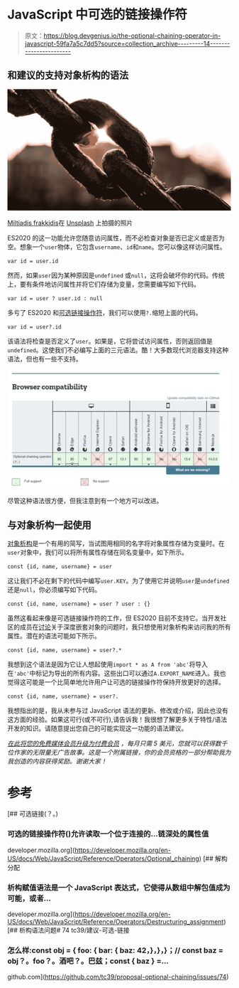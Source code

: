# JavaScript 中可选的链接操作符

> 原文：<https://blog.devgenius.io/the-optional-chaining-operator-in-javascript-59fa7a5c7dd5?source=collection_archive---------14----------------------->

## 和建议的支持对象析构的语法

![](img/d20a94ddbd0eeae1238b37ea5123ef5f.png)

[Miltiadis frakkidis](https://unsplash.com/@_miltiadis_?utm_source=unsplash&utm_medium=referral&utm_content=creditCopyText)在 [Unsplash](/s/photos/chains?utm_source=unsplash&utm_medium=referral&utm_content=creditCopyText) 上拍摄的照片

ES2020 的这一功能允许您随意访问属性，而不必检查对象是否已定义或是否为空。想象一个`user`物体，它包含`username`、`id`和`name`。您可以像这样访问属性。

```
var id = user.id
```

然而，如果`user`因为某种原因是`undefined` 或`null`，这将会破坏你的代码。传统上，要有条件地访问属性并将它们存储为变量，您需要编写如下代码。

```
var id = user ? user.id : null 
```

多亏了 ES2020 和[可选链接操作符](https://developer.mozilla.org/en-US/docs/Web/JavaScript/Reference/Operators/Optional_chaining)，我们可以使用`?.`缩短上面的代码。

```
var id = user?.id
```

该语法将检查是否定义了`user`。如果是，它将尝试访问属性，否则返回值是`undefined`。这使我们不必编写上面的三元语法。酷！大多数现代浏览器支持这种语法，但也有一些不支持。

![](img/d3958c45802d87a5f5d93d5c800eddb9.png)

尽管这种语法很方便，但我注意到有一个地方可以改进。

## 与对象析构一起使用

[对象析构](https://developer.mozilla.org/en-US/docs/Web/JavaScript/Reference/Operators/Destructuring_assignment)是一个有用的简写，当试图用相同的名字将对象属性存储为变量时。在`user`对象中，我们可以将所有属性存储在同名变量中，如下所示。

```
const {id, name, username} = user
```

这让我们不必在剩下的代码中编写`user.KEY`。为了使用它并说明`user`是`undefined`还是`null`，你必须编写如下代码。

```
const {id, name, username} = user ? user : {}
```

虽然这看起来像是可选链接操作符的工作，但 ES2020 目前不支持它。当开发社区的成员在[讨论](https://github.com/tc39/proposal-optional-chaining/issues/74)关于深度嵌套对象的问题时，我只想使用对象析构来访问我的所有属性。潜在的语法可能如下所示。

```
const {id, name, username} = user?.*
```

我想到这个语法是因为它让人想起使用`import * as A from 'abc'`将导入在`'abc'`中标记为导出的所有内容。这些出口可以通过`A.EXPORT_NAME`进入。我也觉得这可能是一个比简单地允许用户让可选的链接操作符保持开放更好的选择。

```
const {id, name, username} = user?.
```

我想指出的是，我从未参与过 JavaScript 语法的更新、修改或介绍，因此也没有这方面的经验。如果这可行(或不可行),请告诉我！我很想了解更多关于特性/语法开发的知识。请随意提出您自己的可能实现这一功能的语法建议。

[*在此将您的免费媒体会员升级为付费会员*](https://matt-croak.medium.com/membership) *，每月只需 5 美元，您就可以获得数千位作家的无限量无广告故事。这是一个附属链接，你的会员资格的一部分帮助我为我创造的内容获得奖励。谢谢大家！*

# 参考

[](https://developer.mozilla.org/en-US/docs/Web/JavaScript/Reference/Operators/Optional_chaining) [## 可选链接(？。)

### 可选的链接操作符()允许读取一个位于连接的…链深处的属性值

developer.mozilla.org](https://developer.mozilla.org/en-US/docs/Web/JavaScript/Reference/Operators/Optional_chaining) [](https://developer.mozilla.org/en-US/docs/Web/JavaScript/Reference/Operators/Destructuring_assignment) [## 解构分配

### 析构赋值语法是一个 JavaScript 表达式，它使得从数组中解包值成为可能，或者…

developer.mozilla.org](https://developer.mozilla.org/en-US/docs/Web/JavaScript/Reference/Operators/Destructuring_assignment) [](https://github.com/tc39/proposal-optional-chaining/issues/74) [## 析构语法问题# 74 tc39/建议-可选-链接

### 怎么样:const obj = { foo: { bar: { baz: 42，}，}，}；// const baz = obj？。foo？。酒吧？。巴兹；const { baz } =…

github.com](https://github.com/tc39/proposal-optional-chaining/issues/74)